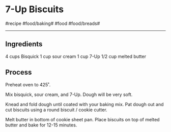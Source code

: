 # 7-Up Biscuits
#recipe #food/baking# #food #food/breads#
- - - -
## Ingredients
4 cups Bisquick
1 cup sour cream
1 cup 7-Up
1/2 cup melted butter

## Process
Preheat oven to 425˚.

Mix bisquick, sour cream, and 7-Up. Dough will be very soft.

Knead and fold dough until coated with your baking mix. Pat dough out and cut biscuits using a round biscuit / cookie cutter.

Melt butter in bottom of cookie sheet pan. Place biscuits on top of melted butter and bake for 12-15 minutes.